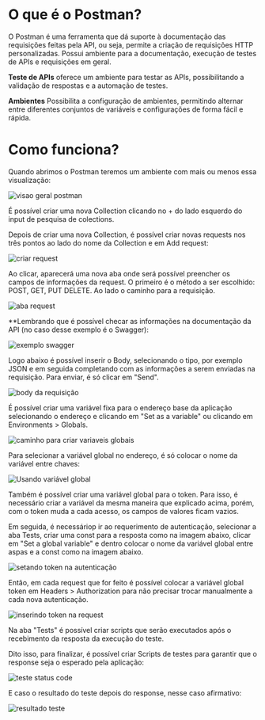 # O que é o Postman?

O Postman é uma ferramenta que dá suporte à documentação das requisições feitas pela API, ou seja, permite a criação de requisições HTTP personalizadas. Possui ambiente para a documentação, execução de testes de APIs e requisições em geral.

**Teste de APIs** oferece um ambiente para testar as APIs, possibilitando a validação de respostas e a automação de testes.

**Ambientes** Possibilita a configuração de ambientes, permitindo alternar entre diferentes conjuntos de variáveis e configurações de forma fácil e rápida.

# Como funciona?

Quando abrimos o Postman teremos um ambiente com mais ou menos essa visualização:

![visao geral postman](/imagens/postman1.jpg)

É possível criar uma nova Collection clicando no + do lado esquerdo do input de pesquisa de colections.

Depois de criar uma nova Collection, é possível criar novas requests nos três pontos ao lado do nome da Collection e em Add request:

![criar request](/imagens/postman2.jpg)

Ao clicar, aparecerá uma nova aba onde será possível preencher os campos de informações da request. O primeiro é o método a ser escolhido: POST, GET, PUT DELETE. Ao lado o caminho para a requisição.

![aba request](/imagens/postman3.jpg)

**Lembrando que é possível checar as informações na documentação da API (no caso desse exemplo é o Swagger):

![exemplo swagger](/imagens/swagger1.jpg)

Logo abaixo é possível inserir o Body, selecionando o tipo, por exemplo JSON e em seguida completando com as informações a serem enviadas na requisição. Para enviar, é só clicar em "Send".

![body da requisição](/imagens/postman4.jpg)

É possível criar uma variável fixa para o endereço base da aplicação selecionando o endereço e clicando em "Set as a variable" ou clicando em Environments > Globals.

![caminho para criar variaveis globais](/imagens/postman7.jpg)

Para selecionar a variável global no endereço, é só colocar o nome da variável entre chaves:

![Usando variável global](/imagens/postman8.jpg)

Também é possível criar uma variável global para o token. Para isso, é necessário criar a variável da mesma maneira que explicado acima, porém, com o token muda a cada acesso, os campos de valores ficam vazios.

Em seguida, é necessáriop ir ao requerimento de autenticação, selecionar a aba Tests, criar uma const para a resposta como na imagem abaixo, clicar em "Set a global variable" e dentro colocar o nome da variável global entre aspas e a const como na imagem abaixo.

![setando token na autenticação](/imagens/postman14.jpg)


Então, em cada request que for feito é possível colocar a variável global token em Headers > Authorization para não precisar trocar manualmente a cada nova autenticação.

![inserindo token na request](/imagens/postman15.jpg)

Na aba "Tests" é possível criar scripts que serão executados após o recebimento da resposta da execução do teste.

Dito isso, para finalizar, é possível criar Scripts de testes para garantir que o response seja o esperado pela aplicação:

![teste status code](/imagens/postman16.jpg)

E caso o resultado do teste depois do response, nesse caso afirmativo:

![resultado teste](/imagens/postman17.jpg)